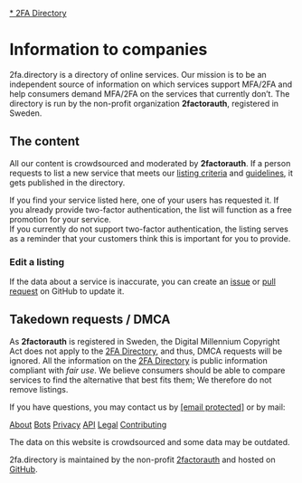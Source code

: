 [* 2FA Directory](https://2fa.directory/)

Information to companies
========================

2fa.directory is a directory of online services. Our mission is to be an independent source of information on which services support MFA/2FA and help consumers demand MFA/2FA on the services that currently don’t. The directory is run by the non-profit organization **2factorauth**, registered in Sweden.

The content
-----------

All our content is crowdsourced and moderated by **2factorauth**. If a person requests to list a new service that meets our [listing criteria](https://github.com/2factorauth/twofactorauth/blob/master/CONTRIBUTING.md#site-criteria) and [guidelines](https://github.com/2factorauth/twofactorauth/blob/master/CONTRIBUTING.md#guidelines), it gets published in the directory.

If you find your service listed here, one of your users has requested it. If you already provide two-factor authentication, the list will function as a free promotion for your service.  
If you currently do not support two-factor authentication, the listing serves as a reminder that your customers think this is important for you to provide.

### Edit a listing

If the data about a service is inaccurate, you can create an [issue](https://github.com/2factorauth/twofactorauth/issues/new/choose) or [pull request](https://github.com/2factorauth/twofactorauth/blob/master/CONTRIBUTING.md) on GitHub to update it.

Takedown requests / DMCA
------------------------

As **2factorauth** is registered in Sweden, the Digital Millennium Copyright Act does not apply to the [2FA Directory](https://2fa.directory/), and thus, DMCA requests will be ignored. All the information on the [2FA Directory](https://2fa.directory/) is public information compliant with _fair use_. We believe consumers should be able to compare services to find the alternative that best fits them; We therefore do not remove listings.

If you have questions, you may contact us by [\[email protected\]](https://2fa.directory/cdn-cgi/l/email-protection) or by mail:

[](#)

[About](https://2fa.directory/about) [Bots](https://2fa.directory/bots) [Privacy](https://2fa.directory/privacy) [API](https://2fa.directory/api) [Legal](https://2fa.directory/companies) [Contributing](https://github.com/2factorauth/twofactorauth)

The data on this website is crowdsourced and some data may be outdated.

2fa.directory is maintained by the non-profit [2factorauth](https://2fa.directory/about) and hosted on [GitHub](https://github.com/2factorauth/twofactorauth).